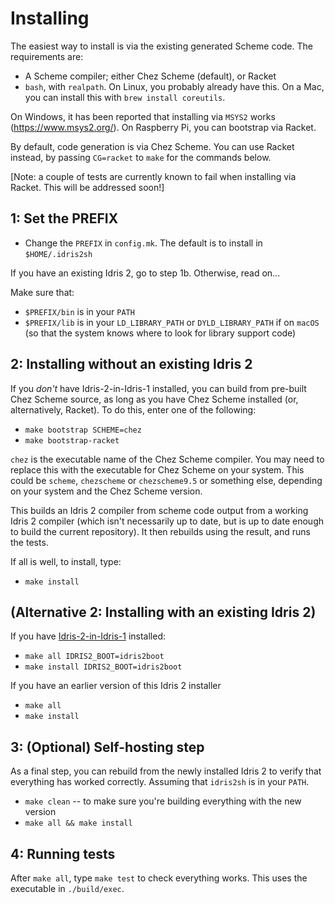 Installing
==========

The easiest way to install is via the existing generated Scheme code. The
requirements are:

* A Scheme compiler; either Chez Scheme (default), or Racket
* `bash`, with `realpath`. On Linux, you probably already have this. On
  a Mac, you can install this with `brew install coreutils`.

On Windows, it has been reported that installing via `MSYS2` works
(https://www.msys2.org/). On Raspberry Pi, you can bootstrap via Racket.

By default, code generation is via Chez Scheme. You can use Racket instead,
by passing `CG=racket` to `make` for the commands below.

[Note: a couple of tests are currently known to fail when installing via
Racket. This will be addressed soon!]

1: Set the PREFIX
-----------------

* Change the `PREFIX` in `config.mk`. The default is to install in
  `$HOME/.idris2sh`

If you have an existing Idris 2, go to step 1b. Otherwise, read on...

Make sure that:

* `$PREFIX/bin` is in your `PATH`
* `$PREFIX/lib` is in your `LD_LIBRARY_PATH` or `DYLD_LIBRARY_PATH` if on
  `macOS` (so that the system knows where to look for library support code)

2: Installing without an existing Idris 2
------------------------------------------

If you *don't* have Idris-2-in-Idris-1 installed, you can build from pre-built
Chez Scheme source, as long as you have Chez Scheme installed (or,
alternatively, Racket). To do this, enter one of the following:

* `make bootstrap SCHEME=chez`
* `make bootstrap-racket`

`chez` is the executable name of the Chez Scheme compiler.  You may need to
replace this with the executable for Chez Scheme on your system. This could be
`scheme`, `chezscheme` or `chezscheme9.5` or something else, depending on your
system and the Chez Scheme version.

This builds an Idris 2 compiler from scheme code output from a working Idris 2
compiler (which isn't necessarily up to date, but is up to date enough to
build the current repository). It then rebuilds using the result, and runs
the tests.

If all is well, to install, type:

* `make install`

(Alternative 2: Installing with an existing Idris 2)
----------------------------------------------------

If you have [Idris-2-in-Idris-1](https://github.com/edwinb/Idris2-boot)
installed: 

* `make all IDRIS2_BOOT=idris2boot`
* `make install IDRIS2_BOOT=idris2boot`

If you have an earlier version of this Idris 2 installer

* `make all`
* `make install`

3: (Optional) Self-hosting step
-------------------------------

As a final step, you can rebuild from the newly installed Idris 2 to verify
that everything has worked correctly.  Assuming that `idris2sh` is in your
`PATH`.

* `make clean` -- to make sure you're building everything with the new version
* `make all && make install`

4: Running tests
----------------

After `make all`, type `make test` to check everything works. This uses the
executable in `./build/exec`.
